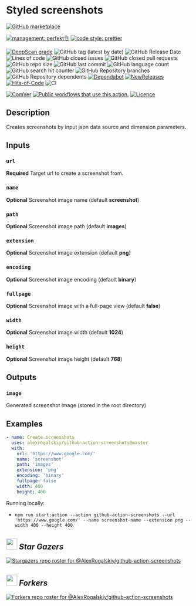 # Styled screenshots

[![GitHub marketplace](https://img.shields.io/badge/marketplacegithub--web-screenshots-blue?logo=github)](https://github.com/marketplace/actions/web-screenshots)

[![management: perfekt👌](https://img.shields.io/badge/management-perfekt👌-red.svg)](https://github.com/lekterable/perfekt)
[![code style: prettier](https://img.shields.io/badge/code_style-prettier-ff69b4.svg)](https://github.com/prettier/prettier)

<!-- [![Become a sponsor](https://img.shields.io/badge/sponsor-AlexRogalskiy-181717.svg?logo=github)](https://github.com/sponsors/AlexRogalskiy)-->

[![DeepScan grade](https://deepscan.io/api/teams/11946/projects/15929/branches/326929/badge/grade.svg)](https://deepscan.io/dashboard#view=project&tid=11946&pid=15929&bid=326929)
![GitHub tag (latest by date)](https://img.shields.io/github/v/tag/AlexRogalskiy/github-action-screenshots)
![GitHub Release Date](https://img.shields.io/github/release-date/AlexRogalskiy/github-action-screenshots)
![Lines of code](https://tokei.rs/b1/github/AlexRogalskiy/github-action-screenshots?category=lines)
![GitHub closed issues](https://img.shields.io/github/issues-closed/AlexRogalskiy/github-action-screenshots)
![GitHub closed pull requests](https://img.shields.io/github/issues-pr-closed/AlexRogalskiy/github-action-screenshots)
![GitHub repo size](https://img.shields.io/github/repo-size/AlexRogalskiy/github-action-screenshots)
![GitHub last commit](https://img.shields.io/github/last-commit/AlexRogalskiy/github-action-screenshots)
![GitHub language count](https://img.shields.io/github/languages/count/AlexRogalskiy/github-action-screenshots)
![GitHub search hit counter](https://img.shields.io/github/search/AlexRogalskiy/github-action-screenshots/goto)
![GitHub Repository branches](https://badgen.net/github/branches/AlexRogalskiy/github-action-screenshots)
![GitHub Repository dependents](https://badgen.net/github/dependents-repo/AlexRogalskiy/github-action-screenshots)
[![Dependabot](https://img.shields.io/badge/dependabot-enabled-1f8ceb.svg?style=flat-square)](https://dependabot.com/)
[![NewReleases](https://newreleases.io/badge.svg)](https://newreleases.io/github/AlexRogalskiy/github-action-screenshots)
[![Hits-of-Code](https://hitsofcode.com/github/alexrogalskiy/github-action-screenshots?branch=master)](https://hitsofcode.com/github/alexrogalskiy/github-action-screenshots?branch=master/view?branch=master)
![CI](https://github.com/AlexRogalskiy/github-action-screenshots/workflows/CI/badge.svg)

<!--[![codecov](https://codecov.io/gh/AlexRogalskiy/github-action-screenshots/branch/master/graph/badge.svg)](https://codecov.io/gh/AlexRogalskiy/github-action-screenshot)-->

[![ComVer](https://img.shields.io/badge/ComVer-compliant-brightgreen.svg)][repo]
[![Public workflows that use this action.][total_usages]][search_results]
[![Licence][license_id]][license_content]

## Description

Creates screenshots by input json data source and dimension parameters.

## Inputs

### `url`

**Required** Target url to create a screenshot from.

### `name`

**Optional** Screenshot image name (default **screenshot**)

### `path`

**Optional** Screenshot image path (default **images**)

### `extension`

**Optional** Screenshot image extension (default **png**)

### `encoding`

**Optional** Screenshot image encoding (default **binary**)

### `fullpage`

**Optional** Screenshot image with a full-page view (default **false**)

### `width`

**Optional** Screenshot image width (default **1024**)

### `height`

**Optional** Screenshot image height (default **768**)

## Outputs

### `image`

Generated screenshot image (stored in the root directory)

## Examples

```yml
- name: Create screenshots
  uses: alexrogalskiy/github-action-screenshots@master
  with:
    url: 'https://www.google.com/'
    name: 'screenshot'
    path: 'images'
    extension: 'png'
    encoding: 'binary'
    fullpage: false
    width: 400
    height: 400
```

Running locally:

- `npm run start:action --action github-action-screenshots --url 'https://www.google.com/' --name screenshot-name --extension png --width 400 --height 400`

## <img src="https://user-images.githubusercontent.com/18126719/56791599-0868f980-683a-11e9-8a8b-134ced040c8e.png" width="30" height="30"> _Star Gazers_

[![Stargazers repo roster for @AlexRogalskiy/github-action-screenshots](https://reporoster.com/stars/AlexRogalskiy/github-action-screenshots)](https://github.com/AlexRogalskiy/github-action-screenshots/stargazers)

## <img src="https://ghost.org/images/docs/setup/fork.gif" width="30" height="30"> _Forkers_

[![Forkers repo roster for @AlexRogalskiy/github-action-screenshots](https://reporoster.com/forks/AlexRogalskiy/github-action-screenshots)](https://github.com/AlexRogalskiy/github-action-screenshots/network/members)

[repo]: https://github.com/AlexRogalskiy/github-action-screenshots
[total_usages]: https://img.shields.io/endpoint?url=https%3A%2F%2Fapi-git-master.endbug.vercel.app%2Fapi%2Fgithub-actions%2Fused-by%3Faction%3DAlexRogalskiy%2Fgithub-action-screenshots%26badge%3Dtrue
[search_results]: https://github.com/search?o=desc&q=AlexRogalskiy/github-action-screenshots+path%3A.github%2Fworkflows+language%3AYAML&s=&type=Code
[license_id]: https://img.shields.io/github/license/AlexRogalskiy/github-action-screenshots
[license_content]: https://github.com/AlexRogalskiy/github-action-screenshots/blob/master/LICENSE
